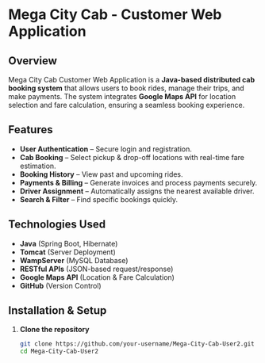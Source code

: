 # Mega City Cab - Customer Web Application  

## Overview  
Mega City Cab Customer Web Application is a **Java-based distributed cab booking system** that allows users to book rides, manage their trips, and make payments. The system integrates **Google Maps API** for location selection and fare calculation, ensuring a seamless booking experience.  

## Features  
- **User Authentication** – Secure login and registration.  
- **Cab Booking** – Select pickup & drop-off locations with real-time fare estimation.  
- **Booking History** – View past and upcoming rides.  
- **Payments & Billing** – Generate invoices and process payments securely.  
- **Driver Assignment** – Automatically assigns the nearest available driver.  
- **Search & Filter** – Find specific bookings quickly.  

## Technologies Used  
- **Java** (Spring Boot, Hibernate)  
- **Tomcat** (Server Deployment)  
- **WampServer** (MySQL Database)  
- **RESTful APIs** (JSON-based request/response)  
- **Google Maps API** (Location & Fare Calculation)  
- **GitHub** (Version Control)  

## Installation & Setup  
1. **Clone the repository**  
   ```bash
   git clone https://github.com/your-username/Mega-City-Cab-User2.git
   cd Mega-City-Cab-User2
